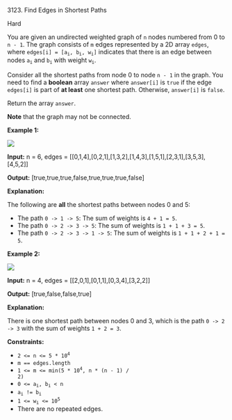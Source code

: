 3123\. Find Edges in Shortest Paths

Hard

You are given an undirected weighted graph of `n` nodes numbered from 0 to `n - 1`. The graph consists of `m` edges represented by a 2D array `edges`, where <code>edges[i] = [a<sub>i</sub>, b<sub>i</sub>, w<sub>i</sub>]</code> indicates that there is an edge between nodes <code>a<sub>i</sub></code> and <code>b<sub>i</sub></code> with weight <code>w<sub>i</sub></code>.

Consider all the shortest paths from node 0 to node `n - 1` in the graph. You need to find a **boolean** array `answer` where `answer[i]` is `true` if the edge `edges[i]` is part of **at least** one shortest path. Otherwise, `answer[i]` is `false`.

Return the array `answer`.

**Note** that the graph may not be connected.

**Example 1:**

![](https://leetcode-in-java.github.io/src/main/java/g3101_3200/s3123_find_edges_in_shortest_paths/graph35drawio-1.png)

**Input:** n = 6, edges = [[0,1,4],[0,2,1],[1,3,2],[1,4,3],[1,5,1],[2,3,1],[3,5,3],[4,5,2]]

**Output:** [true,true,true,false,true,true,true,false]

**Explanation:**

The following are **all** the shortest paths between nodes 0 and 5:

*   The path `0 -> 1 -> 5`: The sum of weights is `4 + 1 = 5`.
*   The path `0 -> 2 -> 3 -> 5`: The sum of weights is `1 + 1 + 3 = 5`.
*   The path `0 -> 2 -> 3 -> 1 -> 5`: The sum of weights is `1 + 1 + 2 + 1 = 5`.

**Example 2:**

![](https://leetcode-in-java.github.io/src/main/java/g3101_3200/s3123_find_edges_in_shortest_paths/graphhhh.png)

**Input:** n = 4, edges = [[2,0,1],[0,1,1],[0,3,4],[3,2,2]]

**Output:** [true,false,false,true]

**Explanation:**

There is one shortest path between nodes 0 and 3, which is the path `0 -> 2 -> 3` with the sum of weights `1 + 2 = 3`.

**Constraints:**

*   <code>2 <= n <= 5 * 10<sup>4</sup></code>
*   `m == edges.length`
*   <code>1 <= m <= min(5 * 10<sup>4</sup>, n * (n - 1) / 2)</code>
*   <code>0 <= a<sub>i</sub>, b<sub>i</sub> < n</code>
*   <code>a<sub>i</sub> != b<sub>i</sub></code>
*   <code>1 <= w<sub>i</sub> <= 10<sup>5</sup></code>
*   There are no repeated edges.
